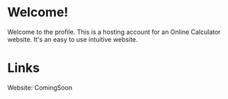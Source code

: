 # Welcome!

Welcome to the profile. This is a hosting account for an Online Calculator website. It's an easy to use intuitive website.

# Links

Website: ComingSoon

